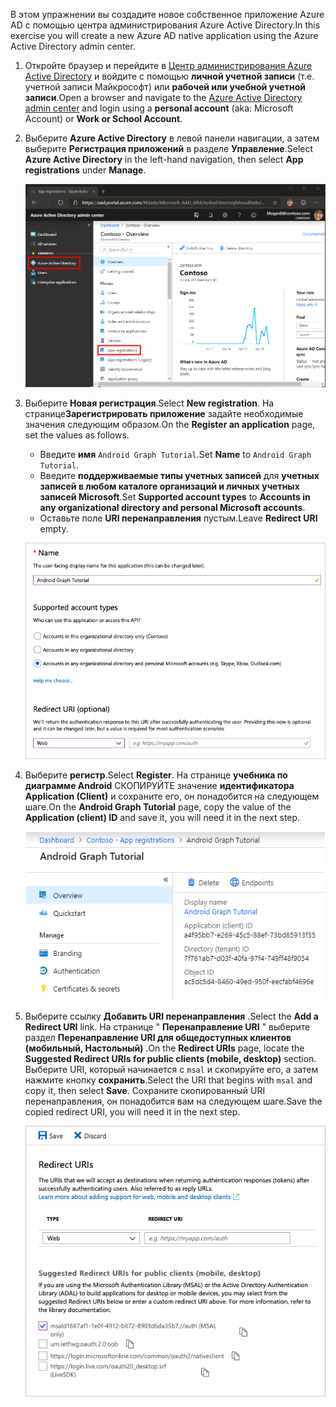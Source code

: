 <!-- markdownlint-disable MD002 MD041 -->

<span data-ttu-id="ea4ae-101">В этом упражнении вы создадите новое собственное приложение Azure AD с помощью центра администрирования Azure Active Directory.</span><span class="sxs-lookup"><span data-stu-id="ea4ae-101">In this exercise you will create a new Azure AD native application using the Azure Active Directory admin center.</span></span>

1. <span data-ttu-id="ea4ae-102">Откройте браузер и перейдите в [Центр администрирования Azure Active Directory](https://aad.portal.azure.com) и войдите с помощью **личной учетной записи** (т.е. учетной записи Майкрософт) или **рабочей или учебной учетной записи**.</span><span class="sxs-lookup"><span data-stu-id="ea4ae-102">Open a browser and navigate to the [Azure Active Directory admin center](https://aad.portal.azure.com) and login using a **personal account** (aka: Microsoft Account) or **Work or School Account**.</span></span>

1. <span data-ttu-id="ea4ae-103">Выберите **Azure Active Directory** в левой панели навигации, а затем выберите **Регистрация приложений** в разделе **Управление**.</span><span class="sxs-lookup"><span data-stu-id="ea4ae-103">Select **Azure Active Directory** in the left-hand navigation, then select **App registrations** under **Manage**.</span></span>

    ![<span data-ttu-id="ea4ae-104">Снимок экрана с регистрациями приложений</span><span class="sxs-lookup"><span data-stu-id="ea4ae-104">A screenshot of the App registrations</span></span> ](./images/aad-portal-app-registrations.png)

1. <span data-ttu-id="ea4ae-105">Выберите **Новая регистрация**.</span><span class="sxs-lookup"><span data-stu-id="ea4ae-105">Select **New registration**.</span></span> <span data-ttu-id="ea4ae-106">На странице**Зарегистрировать приложение** задайте необходимые значения следующим образом.</span><span class="sxs-lookup"><span data-stu-id="ea4ae-106">On the **Register an application** page, set the values as follows.</span></span>

    - <span data-ttu-id="ea4ae-107">Введите **имя** `Android Graph Tutorial`.</span><span class="sxs-lookup"><span data-stu-id="ea4ae-107">Set **Name** to `Android Graph Tutorial`.</span></span>
    - <span data-ttu-id="ea4ae-108">Введите **поддерживаемые типы учетных записей** для **учетных записей в любом каталоге организаций и личных учетных записей Microsoft**.</span><span class="sxs-lookup"><span data-stu-id="ea4ae-108">Set **Supported account types** to **Accounts in any organizational directory and personal Microsoft accounts**.</span></span>
    - <span data-ttu-id="ea4ae-109">Оставьте поле **URI перенаправления** пустым.</span><span class="sxs-lookup"><span data-stu-id="ea4ae-109">Leave **Redirect URI** empty.</span></span>

    ![Снимок страницы "регистрация приложения"](./images/aad-register-an-app.png)

1. <span data-ttu-id="ea4ae-111">Выберите **регистр**.</span><span class="sxs-lookup"><span data-stu-id="ea4ae-111">Select **Register**.</span></span> <span data-ttu-id="ea4ae-112">На странице **учебника по диаграмме Android** СКОПИРУЙТЕ значение **идентификатора Application (Client)** и сохраните его, он понадобится на следующем шаге.</span><span class="sxs-lookup"><span data-stu-id="ea4ae-112">On the **Android Graph Tutorial** page, copy the value of the **Application (client) ID** and save it, you will need it in the next step.</span></span>

    ![Снимок экрана с ИДЕНТИФИКАТОРом приложения для новой регистрации приложения](./images/aad-application-id.png)

1. <span data-ttu-id="ea4ae-114">Выберите ссылку **Добавить URI перенаправления** .</span><span class="sxs-lookup"><span data-stu-id="ea4ae-114">Select the **Add a Redirect URI** link.</span></span> <span data-ttu-id="ea4ae-115">На странице " **Перенаправление URI** " выберите раздел **Перенаправление URI для общедоступных клиентов (мобильный, Настольный)** .</span><span class="sxs-lookup"><span data-stu-id="ea4ae-115">On the **Redirect URIs** page, locate the **Suggested Redirect URIs for public clients (mobile, desktop)** section.</span></span> <span data-ttu-id="ea4ae-116">Выберите URI, который начинается с `msal` и скопируйте его, а затем нажмите кнопку **сохранить**.</span><span class="sxs-lookup"><span data-stu-id="ea4ae-116">Select the URI that begins with `msal` and copy it, then select **Save**.</span></span> <span data-ttu-id="ea4ae-117">Сохраните скопированный URI перенаправления, он понадобится вам на следующем шаге.</span><span class="sxs-lookup"><span data-stu-id="ea4ae-117">Save the copied redirect URI, you will need it in the next step.</span></span>

    ![Снимок экрана со страницей URI перенаправления](./images/aad-redirect-uris.png)
